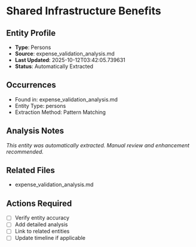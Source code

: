 # Shared Infrastructure Benefits

## Entity Profile
- **Type**: Persons
- **Source**: expense_validation_analysis.md
- **Last Updated**: 2025-10-12T03:42:05.739631
- **Status**: Automatically Extracted

## Occurrences
- Found in: expense_validation_analysis.md
- Entity Type: persons
- Extraction Method: Pattern Matching

## Analysis Notes
*This entity was automatically extracted. Manual review and enhancement recommended.*

## Related Files
- expense_validation_analysis.md

## Actions Required
- [ ] Verify entity accuracy
- [ ] Add detailed analysis
- [ ] Link to related entities
- [ ] Update timeline if applicable
